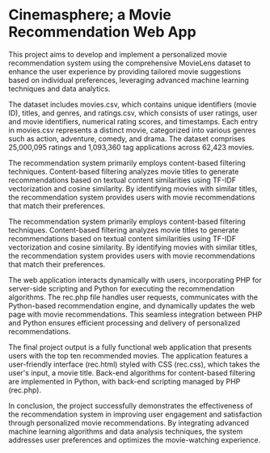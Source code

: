 # Cinemasphere; a Movie Recommendation Web App

This project aims to develop and implement a personalized movie recommendation system using the comprehensive MovieLens dataset to enhance the user experience by providing tailored movie suggestions based on individual preferences, leveraging advanced machine learning techniques and data analytics.

The dataset includes movies.csv, which contains unique identifiers (movie ID), titles, and genres, and ratings.csv, which consists of user ratings, user and movie identifiers, numerical rating scores, and timestamps. Each entry in movies.csv represents a distinct movie, categorized into various genres such as action, adventure, comedy, and drama. The dataset comprises 25,000,095 ratings and 1,093,360 tag applications across 62,423 movies.
     
The recommendation system primarily employs content-based filtering techniques. Content-based filtering analyzes movie titles to generate recommendations based on textual content similarities using TF-IDF vectorization and cosine similarity. By identifying movies with similar titles, the recommendation system provides users with movie recommendations that match their preferences.
     
The recommendation system primarily employs content-based filtering techniques. Content-based filtering analyzes movie titles to generate recommendations based on textual content similarities using TF-IDF vectorization and cosine similarity. By identifying movies with similar titles, the recommendation system provides users with movie recommendations that match their preferences.    
     
The web application interacts dynamically with users, incorporating PHP for server-side scripting and Python for executing the recommendation algorithms. The rec.php file handles user requests, communicates with the Python-based recommendation engine, and dynamically updates the web page with movie recommendations. This seamless integration between PHP and Python ensures efficient processing and delivery of personalized recommendations.  
     
The final project output is a fully functional web application that presents users with the top ten recommended movies. The application features a user-friendly interface (rec.html) styled with CSS (rec.css), which takes the user's input, a movie title. Back-end algorithms for content-based filtering are implemented in Python, with back-end scripting managed by PHP (rec.php). 
     
In conclusion, the project successfully demonstrates the effectiveness of the recommendation system in improving user engagement and satisfaction through personalized movie recommendations. By integrating advanced machine learning algorithms and data analysis techniques, the system addresses user preferences and optimizes the movie-watching experience.
